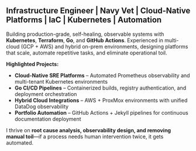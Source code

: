 ## Infrastructure Engineer | Navy Vet | Cloud-Native Platforms | IaC | Kubernetes | Automation

Building production-grade, self-healing, observable systems with **Kubernetes**, **Terraform**, **Go**, and **GitHub Actions**. Experienced in multi-cloud (GCP + AWS) and hybrid on-prem environments, designing platforms that scale, automate repetitive tasks, and eliminate operational toil.

**Highlighted Projects:**

- **Cloud-Native SRE Platforms** – Automated Prometheus observability and multi-tenant Kubernetes environments  
- **Go CI/CD Pipelines** – Containerized builds, registry authentication, and deployment orchestration  
- **Hybrid Cloud Integrations** – AWS + ProxMox environments with unified DataDog observability  
- **Portfolio Automation** – GitHub Actions + Jekyll pipelines for continuous documentation deployment  

I thrive on **root cause analysis, observability design, and removing manual toil**—if a process needs human intervention twice, it gets automated.
